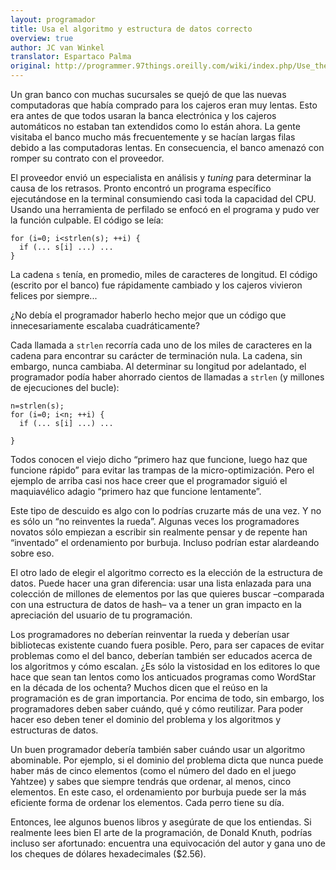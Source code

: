 ```yaml
---
layout: programador
title: Usa el algoritmo y estructura de datos correcto
overview: true
author: JC van Winkel
translator: Espartaco Palma
original: http://programmer.97things.oreilly.com/wiki/index.php/Use_the_Right_Algorithm_and_Data_Structure
---
```


Un gran banco con muchas sucursales se quejó de que las nuevas
computadoras que había comprado para los cajeros eran muy lentas. Esto
era antes de que todos usaran la banca electrónica y los cajeros
automáticos no estaban tan extendidos como lo están ahora. La gente
visitaba el banco mucho más frecuentemente y se hacían largas filas
debido a las computadoras lentas. En consecuencia, el banco amenazó con
romper su contrato con el proveedor.

El proveedor envió un especialista en análisis y _tuning_ para
determinar la causa de los retrasos. Pronto encontró un programa
específico ejecutándose en la terminal consumiendo casi toda la
capacidad del CPU. Usando una herramienta de perfilado se enfocó en el
programa y pudo ver la función culpable. El código se leía:


    for (i=0; i<strlen(s); ++i) {
      if (... s[i] ...) ...
    }


La cadena `s` tenía, en promedio, miles de caracteres de longitud. El
código (escrito por el banco) fue rápidamente cambiado y los cajeros
vivieron felices por siempre...

¿No debía el programador haberlo hecho mejor que un código que
innecesariamente escalaba cuadráticamente?

Cada llamada a `strlen` recorría cada uno de los miles de caracteres en
la cadena para encontrar su carácter de terminación nula. La cadena, sin
embargo, nunca cambiaba. Al determinar su longitud por adelantado, el
programador podía haber ahorrado cientos de llamadas a `strlen` (y
millones de ejecuciones del bucle):


    n=strlen(s);
    for (i=0; i<n; ++i) {
      if (... s[i] ...) ...

    }


Todos conocen el viejo dicho “primero haz que funcione, luego haz que
funcione rápido” para evitar las trampas de la micro-optimización. Pero
el ejemplo de arriba casi nos hace creer que el programador siguió el
maquiavélico adagio “primero haz que funcione lentamente”.

Este tipo de descuido es algo con lo podrías cruzarte más de una vez. Y
no es sólo un “no reinventes la rueda”. Algunas veces los programadores
novatos sólo empiezan a escribir sin realmente pensar y de repente han
“inventado” el ordenamiento por burbuja. Incluso podrían estar
alardeando sobre eso.

El otro lado de elegir el algoritmo correcto es la elección de la
estructura de datos. Puede hacer una gran diferencia: usar una lista
enlazada para una colección de millones de elementos por las que quieres
buscar –comparada con una estructura de datos de hash– va a tener un
gran impacto en la apreciación del usuario de tu programación.

Los programadores no deberían reinventar la rueda y deberían usar
bibliotecas existente cuando fuera posible. Pero, para ser capaces de
evitar problemas como el del banco, deberían también ser educados acerca
de los algoritmos y cómo escalan. ¿Es sólo la vistosidad en los editores
lo que hace que sean tan lentos como los anticuados programas como
WordStar en la década de los ochenta? Muchos dicen que el reúso en la
programación es de gran importancia. Por encima de todo, sin embargo,
los programadores deben saber cuándo, qué y cómo reutilizar. Para poder
hacer eso deben tener el dominio del problema y los algoritmos y
estructuras de datos.

Un buen programador debería también saber cuándo usar un algoritmo
abominable. Por ejemplo, si el dominio del problema dicta que nunca
puede haber más de cinco elementos (como el número del dado en el juego
Yahtzee) y sabes que siempre tendrás que ordenar, al menos, cinco
elementos. En este caso, el ordenamiento por burbuja puede ser la más
eficiente forma de ordenar los elementos. Cada perro tiene su día.

Entonces, lee algunos buenos libros y asegúrate de que los entiendas. Si
realmente lees bien El arte de la programación, de Donald Knuth, podrías
incluso ser afortunado: encuentra una equivocación del autor y gana uno
de los cheques de dólares hexadecimales ($2.56).

